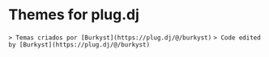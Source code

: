 # Themes for plug.dj

```> Temas criados por [Burkyst](https://plug.dj/@/burkyst)```
```> Code edited by [Burkyst](https://plug.dj/@/burkyst)```
